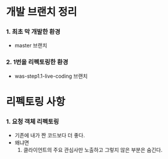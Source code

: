 # 개발 브랜치 정리
### 1.  최초 막 개발한 환경
* master 브랜치

### 2.  1번을 리펙토링한 환경
* was-step1.1-live-coding 브랜치

# 리펙토링 사항

### 1. 요청 객체 리펙토링
* 기존에 내가 짠 코드보다 더 좋다.
* 왜냐면 
    1.  클라이언트의 주요 관심사만 노출하고 그렇지 않은 부분은 숨긴다.